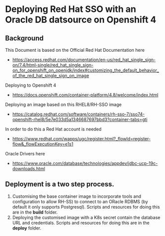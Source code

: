 # Deploying Red Hat SSO with an Oracle DB datsource on Openshift 4

## Background 

This Document is based on the Official Red Hat Documentation here
   * https://access.redhat.com/documentation/en-us/red_hat_single_sign-on/7.4/html-single/red_hat_single_sign-on_for_openshift_on_openjdk/index#customizing_the_default_behavior_of_the_red_hat_single_sign_on_image

Deploying to Openshift 4
   * https://docs.openshift.com/container-platform/4.8/welcome/index.html

Deploying an image based on this RHEL8/RH-SSO image
   * https://catalog.redhat.com/software/containers/rh-sso-7/sso74-openshift-rhel8/5e7e033d5a1346687697bbd3?container-tabs=gti

In order to do this a Red Hat account is needed
   * https://www.redhat.com/wapps/ugc/register.html?_flowId=register-flow&_flowExecutionKey=e1s1

Oracle Drivers here
   * https://www.oracle.com/database/technologies/appdev/jdbc-ucp-19c-downloads.html



## Deployment is a two step process.

   1. Customising the base container image to incorporate tools and configuration to allow RH-SS) to connect to an ORacle RDBMS (by default it only supports Postgresql). Scripts and resources for doing this are in the **build** folder.
   2. Deploying the customised image with a K8s secret contain the database URL and credentials. Scripts and resources for doing this are in the **deploy** folder.
